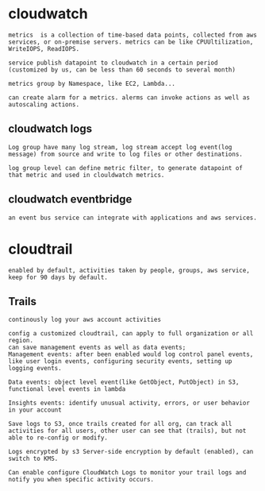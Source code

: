 # cloudwatch
    metrics  is a collection of time-based data points, collected from aws services, or on-premise servers. metrics can be like CPUUltilization, WriteIOPS, ReadIOPS.

    service publish datapoint to cloudwatch in a certain period (customized by us, can be less than 60 seconds to several month)

    metrics group by Namespace, like EC2, Lambda...

    can create alarm for a metrics. alerms can invoke actions as well as autoscaling actions.

## cloudwatch logs
    Log group have many log stream, log stream accept log event(log message) from source and write to log files or other destinations.

    log group level can define metric filter, to generate datapoint of that metric and used in clouldwatch metrics.

## cloudwatch eventbridge
    an event bus service can integrate with applications and aws services.

# cloudtrail
    enabled by default, activities taken by people, groups, aws service, keep for 90 days by default.

## Trails
    continously log your aws account activities
    
    config a customized cloudtrail, can apply to full organization or all region.
    can save management events as well as data events;
    Management events: after been enabled would log control panel events, like user login events, configuring security events, setting up logging events.

    Data events: object level event(like GetObject, PutObject) in S3, functional level events in lambda

    Insights events: identify unusual activity, errors, or user behavior in your account

    Save logs to S3, once trails created for all org, can track all activities for all users, other user can see that (trails), but not able to re-config or modify.

    Logs encrypted by s3 Server-side encryption by default (enabled), can switch to KMS.

    Can enable configure CloudWatch Logs to monitor your trail logs and notify you when specific activity occurs. 